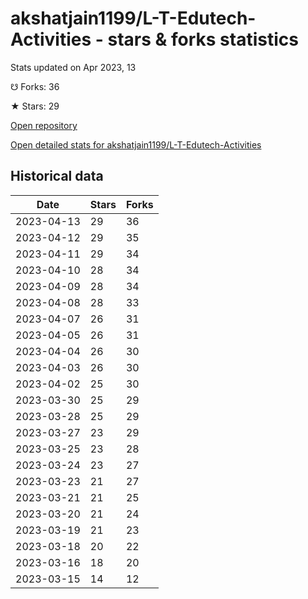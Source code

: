 # akshatjain1199/L-T-Edutech-Activities - stars & forks statistics

Stats updated on Apr 2023, 13

☋ Forks: 36

★ Stars: 29

[Open repository](https://github.com/akshatjain1199/L-T-Edutech-Activities)

[Open detailed stats for akshatjain1199/L-T-Edutech-Activities](https://reviewgithub.com/rep/akshatjain1199/L-T-Edutech-Activities)

## Historical data
| Date | Stars | Forks |
|------|-------|-------|
| 2023-04-13 | 29 | 36 | 
| 2023-04-12 | 29 | 35 | 
| 2023-04-11 | 29 | 34 | 
| 2023-04-10 | 28 | 34 | 
| 2023-04-09 | 28 | 34 | 
| 2023-04-08 | 28 | 33 | 
| 2023-04-07 | 26 | 31 | 
| 2023-04-05 | 26 | 31 | 
| 2023-04-04 | 26 | 30 | 
| 2023-04-03 | 26 | 30 | 
| 2023-04-02 | 25 | 30 | 
| 2023-03-30 | 25 | 29 | 
| 2023-03-28 | 25 | 29 | 
| 2023-03-27 | 23 | 29 | 
| 2023-03-25 | 23 | 28 | 
| 2023-03-24 | 23 | 27 | 
| 2023-03-23 | 21 | 27 | 
| 2023-03-21 | 21 | 25 | 
| 2023-03-20 | 21 | 24 | 
| 2023-03-19 | 21 | 23 | 
| 2023-03-18 | 20 | 22 | 
| 2023-03-16 | 18 | 20 | 
| 2023-03-15 | 14 | 12 | 


